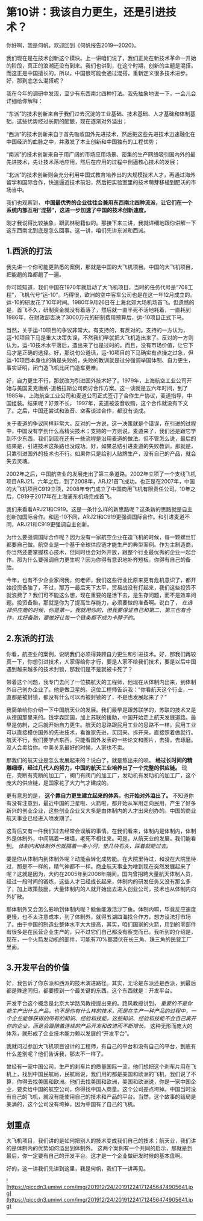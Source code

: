 # 第10讲：我该自力更生，还是引进技术？

你好啊，我是何帆，欢迎回到《何帆报告2019—2020》。

我们现在是在技术创新这个模块。上一讲咱们说了，我们正处在新技术革命一开始的阶段，真正的浪潮还没有到来。我们也讲到，在这个时期，创新的主题是混搭，而这正是中国擅长的，所以，中国很可能会通过混搭，重新定义很多技术进步。好，那到底怎么混搭呢？

我在今年的调研中发现，至少有东西南北四种打法。我先抽象地说一下，一会儿会详细给你解释：

“东派”的技术创新来自于我们过去沉淀的工业基础、技术基础、人才基础和体制基础，这些优势经过长期的酝酿，现在逐渐对外溢出；

“西派”的技术创新来自于首先吸收国外先进技术，然后把这些先进技术迅速融化在中国经济的血脉之中，并激发了本土创新和中国独有的工程优势；

“南派”的技术创新来自于用广阔的市场应用场景、密集的生产网络吸引国内外的最先进技术，先让技术落地应用，然后在应用的过程中倒逼核心技术的发展；

“北派”的技术创新则会充分利用中国式教育培养出的大规模技术人才，再通过海外留学和国际合作，快速逼近技术前沿，然后把实验室里的技术萌芽移植到肥沃的市场当中。

我们也观察到， **中国最优秀的企业往往会兼用东西南北四种流派，让它们在一个系统内部互相“混搭”，这进一步加速了中国的技术创新速度。**

刚才我说得比较抽象，跟武林秘籍似的。那接下来三讲，我就详细地跟你讲解一下这东西南北到底是怎么回事。这一讲，咱们先讲东派和西派。

## 1.西派的打法

我先讲一个你可能更熟悉的案例，那就是中国的大飞机项目。中国的大飞机项目，把能趟的路都趟了一遍。

你可能知道，我们中国在1970年就启动了大飞机项目，当时的任务代号是“708工程”，飞机代号“运-10”。巧得很，欧洲的空中客车公司也是在这一年12月成立的。运-10的研发花了10年时间。1980年9月26日在上海北郊大场机场首飞。但遗憾的是，首飞不久，研制资金就没有着落了，然后就一直半死不活地耗着，一直耗到1986年，在财政部否决了3000万元的研制费用预算后，运-10项目正式下马。

当然，关于运-10项目的争议非常大。有支持的，有反对的。支持的一方认为，运-10项目下马是重大决策失误，不然我们早就把大飞机造出来了。反对的一方则认为，运-10技术水平落后，造出来了也是过时的，而且，没有市场价值，让它下马才是正确的选择。好，那说句公道话，运-10项目的下马确实有点操之过急，但运-10项目本身也的确是失败的，失败的教训就是过分强调举国体制、自力更生，事实证明，闭门造飞机比闭门造车更难。

好，自力更生不行，那就改为引进国外技术好了。1979年，上海航空工业公司开始与美国麦克唐纳-道格拉斯公司商讨合作方案。这一谈就是五六年时间，到了1985年，上海航空工业公司和麦道公司正式签订了合作生产协议，麦道指导，中国组装。结果呢？好景不长， 1997年，麦道被波音收购，这个合作就没有下文了。之后，中国还尝试和波音、空客谈过合作，都没有谈成。

关于麦道的争议同样非常大。反对的一方说，这一决策就是个错误，在引进的过程中，中国没有学到什么高精尖技术；支持的一方则说，麦道来了，我们还是跟它学到不少东西，我们到现在还有一些流程是沿用麦道的做法。但不管怎么说，最后的结果是，引进技术这条路也没成功。好，如果总结引进麦道的失败教训，那就是，只靠引进国外的技术也不行。如果你只是给别人贴牌生产，没有自己的产品，就会失去灵魂。

2002年之后，中国航空业的发展走出了第三条道路。2002年立项了一个支线飞机项目ARJ21。六年之后，到了2008年，ARJ21首飞成功。也正是在2007年，中国的大飞机项目C919立项，2008年专门成立了中国商用飞机有限责任公司。10年之后，C919于2017年在上海浦东机场完成首飞。

我们来看看ARJ21和C919。这是一条什么样的新思路呢？这条新的思路就是自主创新加国际合作。和运-10不同，ARJ21和C919更强调国际合作。和引进麦道不同，ARJ21和C919更强调自主创新。

为什么要强调国际合作呢？因为没有一家航空企业在造飞机的时候，每一颗螺丝钉都要自己做。航空业是一个基于全球供应链才能生产的典型案例。作为主制造商，你当然还要掌握核心技术，但同时也会对外开放，跟整个行业最优秀的企业一起合作。那为什么要强调自力更生呢？因为你得有意识地补齐短板。你得有自己的备胎。

今年，也有不少企业家问我，何老师，我们这些行业比原来更有危机意识了，都开始投资备胎了，不过，那万一最后天下太平，贸易战没有打起来，我们这些投资不就浪费了？我们可不能这么想，现在重要的是活下去，是生存问题，而不是效率问题。投资备胎，那就是你为了提高生存能力，必须要做的准备啊。说白了， *在选择供应商的时候，你是第一，我就用你的，但我要保证自己和第二、第三也有合作，找好备胎，要做好让每一个链条都不成为卡脖子的。*

## 2.东派的打法

你看，航空业的案例，说明我们必须得兼顾自力更生和引进技术。好，那我们再较真一下，你想引进技术，人家得给你才行，要是人家不给我们技术，要是以后中国遇到越来越多的技术封锁，那我们是不是就被卡死了？

带着这个问题，我专门去问了一位搞航天的工程师，他现在从体制内出来，到体制外自己创办企业了。他是做卫星的。这位工程师告诉我：“你看航天这个行业，一直都是被封锁，都没有什么可以再被封锁的了，不是也发展起来了？”

我简单给你介绍一下中国航天业的发展。我们最早是跟苏联学的，苏联的技术又是从德国那里来的。钱学森回国，加上苏联的援助，中国开始走上航天发展道路。最早是仿制，之后就开始自力更生。航天的思路跟民用工业的思路不一样。民用工业可以直接模仿国外的先进技术，看谁家先进，买回来、拆开来，直接照着做就行。航天不行，我们要学点东西，只能看国外发表的一些论文和图片，去猜，去琢磨。没人会卖给你。中美关系最好的时候，人家也不卖。

那我们的航天业是怎么发展起来的？说白了，就是熬出来的呗。 **经过长时间的精雕细琢，经过几代人的努力，中国的航天工业培养出了一个完整的供应链。** 现在，壳断有壳断的加工厂，阀门有阀门的加工厂，发动机有发动机的加工厂，这个庞大的供应链，是国家花了大力气才建成的。

更有意思的是， **这个靠自力更生建立起来的体系，也开始对外溢出了。** 不知道你有没有注意到，最近中国的卫星啦、火箭啦，都开始从军用走向民用，产生了好多新兴的创业企业，这些创业企业又大多是由体制内的人才出来创办的。中国的商业航天事业已经进入喷发期了。

这背后又有一件我们过去经常会误解的事情。在我们看来，体制内是体制内，体制外是体制外，中间隔着一堵墙，老死不相往来。可是，从航天业的发展，我们能看到， *体制内和体制外也就隔着一条小河，垫几块石头，踩着就能过去。*

要是你从体制内到体制外呢？动能会转化成势能。在大院里待过，和没在大院里待过，那是不一样的，精气神都不一样。商业航天事业为啥到现在突然发展起来了呢？这就是因为，大约在2005年到2008年期间，国内曾招聘大量航天体制人员，经过一段时间的锻炼，这些人才已经成长起来，体制内的研发任务又没有那么多了，加上政策鼓励，大量体制内的人就开始出去进入创业公司，技术也从体制内向外扩散。

那体制外又会怎么影响到体制内呢？鲶鱼能激活沙丁鱼。体制内嘛，毕竟反应速度更慢，也不太注意成本，到了体制外，就得五湖四海找合作方，想方设法打市场了。由于中国的制造业整体水平大大提高，其实，咱们国家的火箭，用到的零部件有很多是在民营企业生产的，只不过它们自己都没有察觉而已。我听到的介绍是，现在，一个火箭发动机的部件，可能有70%都潜伏在长三角、珠三角的民营工厂里面。

## 3.开发平台的价值

好，我告诉了你东派和西派的技术演进路径。其实，无论是东派还是西派，到最后都是殊途同归，都要摸到一个最关键的东西。这个东西就是：开发平台。

开发平台这个概念是北京大学路风教授提出来的。路风教授讲到， *重要的不是你能生产出什么产品，也不是你有什么样的技术，而是在生产一种产品的过程中，一个企业能够获得的所有的知识、经验和技能，这些知识、经验和技能不会自己离开你的企业，而是会跟随着连续的产品开发和改进而不断增长。* 这种无形而庞大的体系，就形成了企业技术能力赖以发展的“开发平台”。

我就问过参加大飞机项目设计的工程师，有自己的平台和没有自己的平台，到底有什么差别呢？他们告诉我，那太不一样了。

曾经有一家中国公司，生产的刹车片的质量国际一流，他们想把这个刹车片用在飞机上，找到中国民航局，民航局说，我们用的都是美国和欧洲的飞机，我们说了不算，你得去找美国和欧洲。他们去找美国和欧洲，美国和欧洲说，你是一家中国企业，要卖给中国的航空公司，你得找中国人商量。这个公司差点垮掉。中国当时没有自己的飞机，就没有能使用自己的技术和产品的平台。当然，这个故事的结局是美满的，这个公司没有垮掉，因为中国有了自己的飞机。

## 划重点

大飞机项目，我们讲的是如何把别人的技术变成我们自己的技术；航天业，我们讲的是体制内的优势如何溢出到体制外。
这两个案例有一个共同的启示，那就是到最后，你一定要有自己的开发平台。这才是一个企业做研发时候的基本盘啊。

好的，这一讲我们先讲到这里，我是何帆，我们下一讲再见。

![https://piccdn3.umiwi.com/img/201912/24/201912241712456474905641.jpg](https://piccdn3.umiwi.com/img/201912/24/201912241712456474905641.jpg)

---
